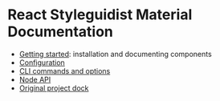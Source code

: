 # React Styleguidist Material Documentation

* [Getting started](./GettingStarted.md): installation and documenting components
* [Configuration](./Configuration.md)
* [CLI commands and options](./CLI.md)
* [Node API](./API.md)
* [Original project dock](https://github.com/styleguidist/react-styleguidist/tree/master/docs)
